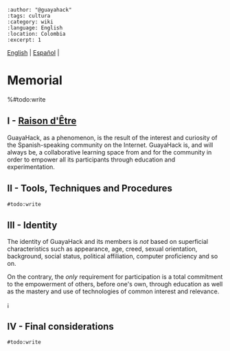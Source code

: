 ```{post} 2023-07-17
:author: "@guayahack"
:tags: cultura
:category: wiki
:language: English
:location: Colombia
:excerpt: 1
```
[English](/community/memorial-en.md) | [Español](/community/memorial.md) | <!-- l10n:select -->

# Memorial

%#todo:write

## I - [Raison d'Être](https://en.wiktionary.org/wiki/raison_d%27%C3%AAtre)

GuayaHack, as a phenomenon, is the result of the interest and curiosity of the Spanish-speaking community on the Internet. GuayaHack is, and will always be, a collaborative learning space from and for the community in order to empower all its participants through education and experimentation.

## II - Tools, Techniques and Procedures

`#todo:write`

## III - Identity

The identity of GuayaHack and its members is _*not*_ based on superficial characteristics such as appearance, age, creed, sexual orientation, background, social status, political affiliation, computer proficiency and so on. 

On the contrary, the _*only*_ requirement for participation is a total commitment to the empowerment of others, before one's own, through education as well as the mastery and use of technologies of common interest and relevance.

¡

## IV - Final considerations

`#todo:write`





